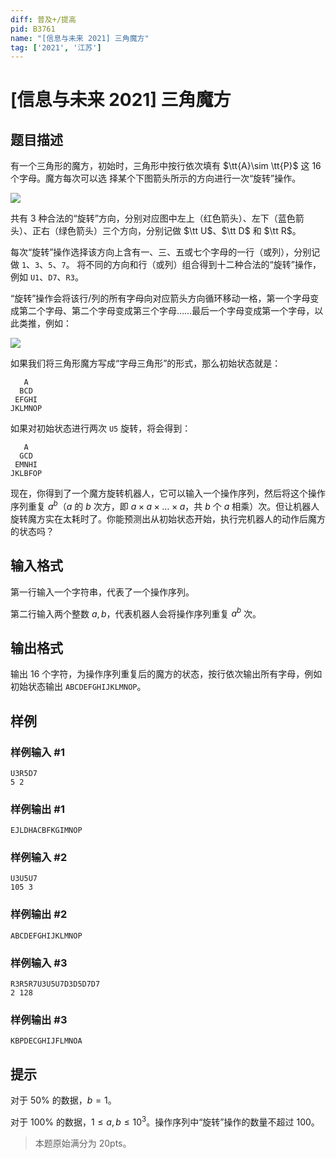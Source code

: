 ```yaml
---
diff: 普及+/提高
pid: B3761
name: "[信息与未来 2021] 三角魔方"
tag: ['2021', '江苏']
---
```

# [信息与未来 2021] 三角魔方
## 题目描述

有一个三角形的魔方，初始时，三角形中按行依次填有 $\tt{A}\sim \tt{P}$ 这 $16$ 个字母。魔方每次可以选
择某个下图箭头所示的方向进行⼀次“旋转”操作。

![](https://cdn.luogu.com.cn/upload/image_hosting/ygm6fmz9.png)

共有 $3$ 种合法的“旋转”方向，分别对应图中左上（红色箭头）、左下（蓝色箭头）、正右（绿色箭头）三个方向，分别记做 $\tt U$、$\tt D$ 和 $\tt R$。

每次“旋转”操作选择该方向上含有一、三、五或七个字母的一行（或列），分别记做 `1`、`3`、`5`、`7`。 将不同的方向和行（或列）组合得到十二种合法的“旋转”操作，例如 `U1`、`D7`、`R3`。

“旋转”操作会将该行/列的所有字母向对应箭头方向循环移动一格，第一个字母变成第二个字母、第二个字母变成第三个字母……最后一个字母变成第一个字母，以此类推，例如：

![](https://cdn.luogu.com.cn/upload/image_hosting/agd4fc52.png)

如果我们将三角形魔方写成“字母三角形”的形式，那么初始状态就是：

```
   A
  BCD
 EFGHI
JKLMNOP
```

如果对初始状态进行两次 `U5` 旋转，将会得到：

```
   A
  GCD
 EMNHI
JKLBFOP
```

现在，你得到了一个魔方旋转机器人，它可以输入⼀个操作序列，然后将这个操作序列重复 $a^b$（$a$ 的 $b$ 次方，即 $a\times a\times \dots\times a$，共 $b$ 个 $a$ 相乘）次。但让机器人旋转魔方实在太耗时了。你能预测出从初始状态开始，执行完机器人的动作后魔方的状态吗？
## 输入格式

第一行输⼊一个字符串，代表了一个操作序列。

第二行输⼊两个整数 $a,b$，代表机器⼈会将操作序列重复 $a^b$ 次。
## 输出格式

输出 $16$ 个字符，为操作序列重复后的魔方的状态，按行依次输出所有字母，例如初始状态输出 `ABCDEFGHIJKLMNOP`。
## 样例

### 样例输入 #1
```
U3R5D7
5 2
```
### 样例输出 #1
```
EJLDHACBFKGIMNOP
```
### 样例输入 #2
```
U3U5U7
105 3
```
### 样例输出 #2
```
ABCDEFGHIJKLMNOP
```
### 样例输入 #3
```
R3R5R7U3U5U7D3D5D7D7
2 128
```
### 样例输出 #3
```
KBPDECGHIJFLMNOA
```
## 提示

对于 $50\%$ 的数据，$b=1$。

对于 $100\%$ 的数据，$1\leq a,b\leq 10^3$。操作序列中“旋转”操作的数量不超过 $100$。

>本题原始满分为 $20\text{pts}$。

